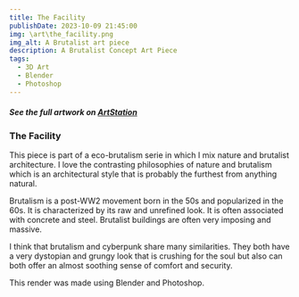 ```yaml
---
title: The Facility
publishDate: 2023-10-09 21:45:00
img: \art\the_facility.png
img_alt: A Brutalist art piece
description: A Brutalist Concept Art Piece
tags:
  - 3D Art
  - Blender
  - Photoshop
---
```

<style>
  pre{
    border-radius: 5px;
    margin: 0 2px;
    background-color: #f2f2f2;
  }
</style>

##### See the full artwork on [ArtStation](https://www.artstation.com/artwork/8w6N8m)

### The Facility

This piece is part of a eco-brutalism serie in which I mix nature and brutalist architecture. I love the contrasting philosophies of nature and brutalism which is an architectural style that is probably the furthest from anything natural. 

Brutalism is a post-WW2 movement born in the 50s and popularized in the 60s. It is characterized by its raw and unrefined look. It is often associated with concrete and steel. Brutalist buildings are often very imposing and massive.

I think that brutalism and cyberpunk share many similarities. They both have a very dystopian and grungy look that is crushing for the soul but also can both offer an almost soothing sense of comfort and security.

This render was made using Blender and Photoshop.